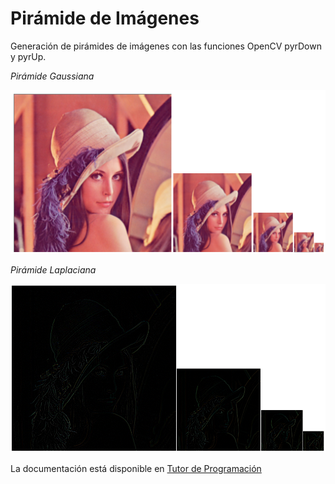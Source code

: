 # Pirámide de Imágenes

Generación de pirámides de imágenes con las funciones OpenCV pyrDown y pyrUp.

*Pirámide Gaussiana*

![OpenCV Pirámide Gaussiana](data/gaussiana.png "Pirámide Gaussiana")

*Pirámide Laplaciana*

![OpenCV Pirámide Laplaciana](data/laplaciana.png "Pirámide Laplaciana")

La documentación está disponible en [Tutor de Programación](http://acodigo.blogspot.com)